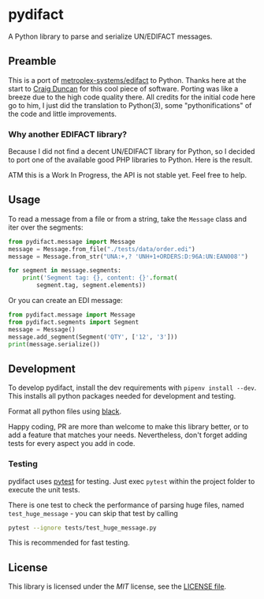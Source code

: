 # pydifact

A Python library to parse and serialize UN/EDIFACT messages.

## Preamble

This is a port of [metroplex-systems/edifact](https://github.com/metroplex-systems/edifact) to Python. Thanks here at the start to [Craig Duncan](https://github.com/duncan3dc) for this cool piece of software. Porting was like a breeze due to the high code quality there. All credits for the initial code here go to him, I just did the translation to Python(3), some "pythonifications" of the code and little improvements.

### Why another EDIFACT library?

Because I did not find a decent UN/EDIFACT library for Python, so I decided to port one of the available good PHP libraries to Python. Here is the result.

ATM this is a Work In Progress, the API is not stable yet.
Feel free to help.

## Usage

To read a message from a file or from a string, take the `Message` class and
iter over the segments:

```python
from pydifact.message import Message
message = Message.from_file("./tests/data/order.edi")
message = Message.from_str("UNA:+,? 'UNH+1+ORDERS:D:96A:UN:EAN008'")

for segment in message.segments:
    print('Segment tag: {}, content: {}'.format(
        segment.tag, segment.elements))
```

Or you can create an EDI message:

```python
from pydifact.message import Message
from pydifact.segments import Segment
message = Message()
message.add_segment(Segment('QTY', ['12', '3']))
print(message.serialize())
```
## Development

To develop pydifact, install the dev requirements with `pipenv install --dev`. This installs all python packages needed for development and testing.

Format all python files using [black](https://black.readthedocs.io).

Happy coding, PR are more than welcome to make this library better, or to add a feature that matches your needs. Nevertheless, don't forget adding tests for every aspect you add in code.

### Testing

pydifact uses [pytest](http://pytest.org) for testing.
Just exec `pytest` within the project folder to execute the unit tests.

There is one test to check the performance of parsing huge files, named `test_huge_message` - you can skip that test by calling

```bash
pytest --ignore tests/test_huge_message.py
```
This is recommended for fast testing.


## License

This library is licensed under the
*MIT* license, see the
[LICENSE file](LICENSE).
